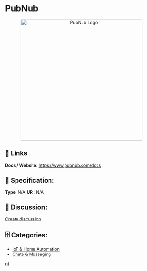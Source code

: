 # PubNub
<p align="center">
    <img width="400" src="https://raw.githubusercontent.com/apis-list/apis-list/main/apis/pubnub/logo_256x256.png" alt="PubNub Logo"/>
</p>

<div class="homepage-wrap">

##  🔗 Links
**Docs / Website**: https://www.pubnub.com/docs

## 🧬 Specification:
**Type**: N/A
**URI**: N/A

## 💬 Discussion:
[Create discussion](https://github.com/apis-list/apis-list/discussions/new)

## 🗄️ Categories:
- [IoT & Home Automation](https://github.com/apis-list/apis-list#iot--home-automation)
- [Chats & Messaging](https://github.com/apis-list/apis-list#chats--messaging)



g)







